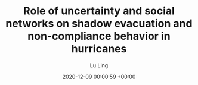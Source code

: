 ---
layout: post
title:  "Role of uncertainty and social networks on shadow evacuation and non-compliance behavior in hurricanes"
date:   2020-12-09 00:00:59 +00:00
image: images/empty.png
authors: <strong>Lu Ling</strong>,  Pamela Murray-Tuite, Seungyoon Lee, Yue ‘Gurt’ Ge, Satish V. Ukkusuri
categories: research
description: Social network, Information perception, Human behavior, and interpretation
author: "Lu Ling"
venue:  Transportation Research Record (2020)
paper: https://journals.sagepub.com/doi/full/10.1177/0361198120962801 
---